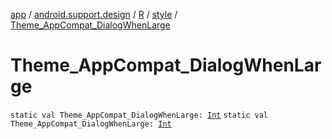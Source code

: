 [app](../../../index.md) / [android.support.design](../../index.md) / [R](../index.md) / [style](index.md) / [Theme_AppCompat_DialogWhenLarge](./-theme_-app-compat_-dialog-when-large.md)

# Theme_AppCompat_DialogWhenLarge

`static val Theme_AppCompat_DialogWhenLarge: `[`Int`](https://kotlinlang.org/api/latest/jvm/stdlib/kotlin/-int/index.html)
`static val Theme_AppCompat_DialogWhenLarge: `[`Int`](https://kotlinlang.org/api/latest/jvm/stdlib/kotlin/-int/index.html)